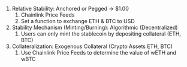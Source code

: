 1. Relative Stability: Anchored or Pegged -> $1.00
    1. Chainlink Price Feeds
    2. Set a function to exchange ETH & BTC to USD
2. Stability Mechanism (Minting/Burning): Algorithmic (Decentralized)
    1. Users can only mint the stablecoin by depositing collateral (ETH, BTC)
3. Collateralization: Exogenous Collateral (Crypto Assets ETH, BTC)
    1. Use Chainlink Price Feeds to determine the value of wETH and wBTC